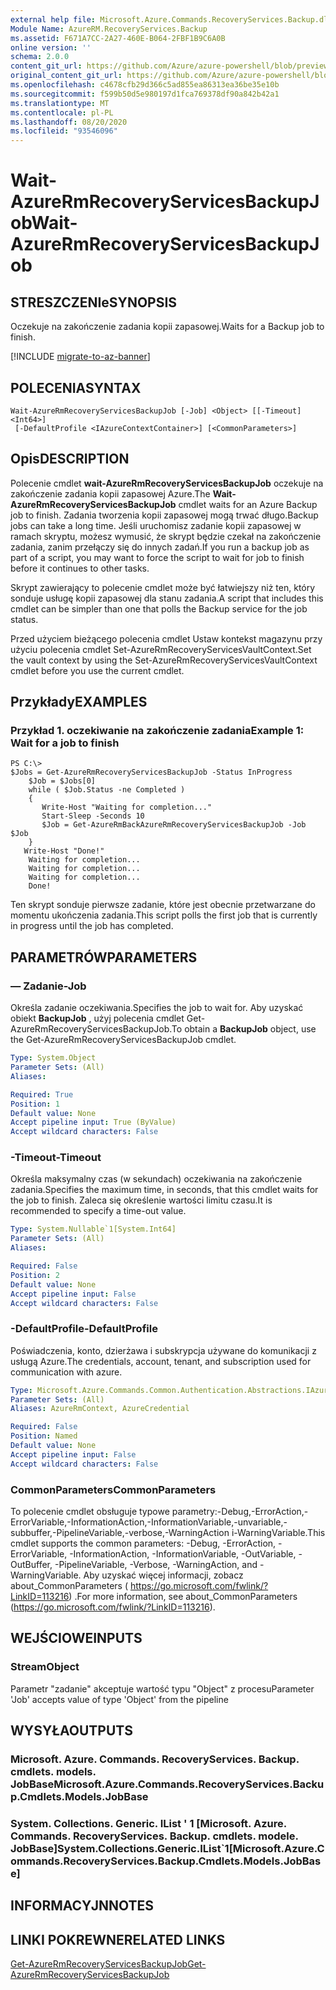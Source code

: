 ```yaml
---
external help file: Microsoft.Azure.Commands.RecoveryServices.Backup.dll-Help.xml
Module Name: AzureRM.RecoveryServices.Backup
ms.assetid: F671A7CC-2A27-460E-B064-2FBF1B9C6A0B
online version: ''
schema: 2.0.0
content_git_url: https://github.com/Azure/azure-powershell/blob/preview/src/ResourceManager/RecoveryServices.Backup/Commands.RecoveryServices.Backup/help/Wait-AzureRmRecoveryServicesBackupJob.md
original_content_git_url: https://github.com/Azure/azure-powershell/blob/preview/src/ResourceManager/RecoveryServices.Backup/Commands.RecoveryServices.Backup/help/Wait-AzureRmRecoveryServicesBackupJob.md
ms.openlocfilehash: c4678cfb29d366c5ad855ea86313ea36be35e10b
ms.sourcegitcommit: f599b50d5e980197d1fca769378df90a842b42a1
ms.translationtype: MT
ms.contentlocale: pl-PL
ms.lasthandoff: 08/20/2020
ms.locfileid: "93546096"
---
```

# <span data-ttu-id="54e97-101">Wait-AzureRmRecoveryServicesBackupJob</span><span class="sxs-lookup"><span data-stu-id="54e97-101">Wait-AzureRmRecoveryServicesBackupJob</span></span>

## <span data-ttu-id="54e97-102">STRESZCZENIe</span><span class="sxs-lookup"><span data-stu-id="54e97-102">SYNOPSIS</span></span>
<span data-ttu-id="54e97-103">Oczekuje na zakończenie zadania kopii zapasowej.</span><span class="sxs-lookup"><span data-stu-id="54e97-103">Waits for a Backup job to finish.</span></span>

[!INCLUDE [migrate-to-az-banner](../../includes/migrate-to-az-banner.md)]

## <span data-ttu-id="54e97-104">POLECENIA</span><span class="sxs-lookup"><span data-stu-id="54e97-104">SYNTAX</span></span>

```
Wait-AzureRmRecoveryServicesBackupJob [-Job] <Object> [[-Timeout] <Int64>]
 [-DefaultProfile <IAzureContextContainer>] [<CommonParameters>]
```

## <span data-ttu-id="54e97-105">Opis</span><span class="sxs-lookup"><span data-stu-id="54e97-105">DESCRIPTION</span></span>
<span data-ttu-id="54e97-106">Polecenie cmdlet **wait-AzureRmRecoveryServicesBackupJob** oczekuje na zakończenie zadania kopii zapasowej Azure.</span><span class="sxs-lookup"><span data-stu-id="54e97-106">The **Wait-AzureRmRecoveryServicesBackupJob** cmdlet waits for an Azure Backup job to finish.</span></span>
<span data-ttu-id="54e97-107">Zadania tworzenia kopii zapasowej mogą trwać długo.</span><span class="sxs-lookup"><span data-stu-id="54e97-107">Backup jobs can take a long time.</span></span>
<span data-ttu-id="54e97-108">Jeśli uruchomisz zadanie kopii zapasowej w ramach skryptu, możesz wymusić, że skrypt będzie czekał na zakończenie zadania, zanim przełączy się do innych zadań.</span><span class="sxs-lookup"><span data-stu-id="54e97-108">If you run a backup job as part of a script, you may want to force the script to wait for job to finish before it continues to other tasks.</span></span>

<span data-ttu-id="54e97-109">Skrypt zawierający to polecenie cmdlet może być łatwiejszy niż ten, który sonduje usługę kopii zapasowej dla stanu zadania.</span><span class="sxs-lookup"><span data-stu-id="54e97-109">A script that includes this cmdlet can be simpler than one that polls the Backup service for the job status.</span></span>

<span data-ttu-id="54e97-110">Przed użyciem bieżącego polecenia cmdlet Ustaw kontekst magazynu przy użyciu polecenia cmdlet Set-AzureRmRecoveryServicesVaultContext.</span><span class="sxs-lookup"><span data-stu-id="54e97-110">Set the vault context by using the Set-AzureRmRecoveryServicesVaultContext cmdlet before you use the current cmdlet.</span></span>

## <span data-ttu-id="54e97-111">Przykłady</span><span class="sxs-lookup"><span data-stu-id="54e97-111">EXAMPLES</span></span>

### <span data-ttu-id="54e97-112">Przykład 1. oczekiwanie na zakończenie zadania</span><span class="sxs-lookup"><span data-stu-id="54e97-112">Example 1: Wait for a job to finish</span></span>
```
PS C:\>
$Jobs = Get-AzureRmRecoveryServicesBackupJob -Status InProgress
    $Job = $Jobs[0]
    while ( $Job.Status -ne Completed )
    {
       Write-Host "Waiting for completion..."
       Start-Sleep -Seconds 10
       $Job = Get-AzureRmBackAzureRmRecoveryServicesBackupJob -Job $Job
    }
   Write-Host "Done!"
    Waiting for completion... 
    Waiting for completion... 
    Waiting for completion... 
    Done!
```

<span data-ttu-id="54e97-113">Ten skrypt sonduje pierwsze zadanie, które jest obecnie przetwarzane do momentu ukończenia zadania.</span><span class="sxs-lookup"><span data-stu-id="54e97-113">This script polls the first job that is currently in progress until the job has completed.</span></span>

## <span data-ttu-id="54e97-114">PARAMETRÓW</span><span class="sxs-lookup"><span data-stu-id="54e97-114">PARAMETERS</span></span>

### <span data-ttu-id="54e97-115">— Zadanie</span><span class="sxs-lookup"><span data-stu-id="54e97-115">-Job</span></span>
<span data-ttu-id="54e97-116">Określa zadanie oczekiwania.</span><span class="sxs-lookup"><span data-stu-id="54e97-116">Specifies the job to wait for.</span></span>
<span data-ttu-id="54e97-117">Aby uzyskać obiekt **BackupJob** , użyj polecenia cmdlet Get-AzureRmRecoveryServicesBackupJob.</span><span class="sxs-lookup"><span data-stu-id="54e97-117">To obtain a **BackupJob** object, use the Get-AzureRmRecoveryServicesBackupJob cmdlet.</span></span>

```yaml
Type: System.Object
Parameter Sets: (All)
Aliases: 

Required: True
Position: 1
Default value: None
Accept pipeline input: True (ByValue)
Accept wildcard characters: False
```

### <span data-ttu-id="54e97-118">-Timeout</span><span class="sxs-lookup"><span data-stu-id="54e97-118">-Timeout</span></span>
<span data-ttu-id="54e97-119">Określa maksymalny czas (w sekundach) oczekiwania na zakończenie zadania.</span><span class="sxs-lookup"><span data-stu-id="54e97-119">Specifies the maximum time, in seconds, that this cmdlet waits for the job to finish.</span></span>
<span data-ttu-id="54e97-120">Zaleca się określenie wartości limitu czasu.</span><span class="sxs-lookup"><span data-stu-id="54e97-120">It is recommended to specify a time-out value.</span></span>

```yaml
Type: System.Nullable`1[System.Int64]
Parameter Sets: (All)
Aliases: 

Required: False
Position: 2
Default value: None
Accept pipeline input: False
Accept wildcard characters: False
```

### <span data-ttu-id="54e97-121">-DefaultProfile</span><span class="sxs-lookup"><span data-stu-id="54e97-121">-DefaultProfile</span></span>
<span data-ttu-id="54e97-122">Poświadczenia, konto, dzierżawa i subskrypcja używane do komunikacji z usługą Azure.</span><span class="sxs-lookup"><span data-stu-id="54e97-122">The credentials, account, tenant, and subscription used for communication with azure.</span></span>

```yaml
Type: Microsoft.Azure.Commands.Common.Authentication.Abstractions.IAzureContextContainer
Parameter Sets: (All)
Aliases: AzureRmContext, AzureCredential

Required: False
Position: Named
Default value: None
Accept pipeline input: False
Accept wildcard characters: False
```

### <span data-ttu-id="54e97-123">CommonParameters</span><span class="sxs-lookup"><span data-stu-id="54e97-123">CommonParameters</span></span>
<span data-ttu-id="54e97-124">To polecenie cmdlet obsługuje typowe parametry:-Debug,-ErrorAction,-ErrorVariable,-InformationAction,-InformationVariable,-unvariable,-subbuffer,-PipelineVariable,-verbose,-WarningAction i-WarningVariable.</span><span class="sxs-lookup"><span data-stu-id="54e97-124">This cmdlet supports the common parameters: -Debug, -ErrorAction, -ErrorVariable, -InformationAction, -InformationVariable, -OutVariable, -OutBuffer, -PipelineVariable, -Verbose, -WarningAction, and -WarningVariable.</span></span> <span data-ttu-id="54e97-125">Aby uzyskać więcej informacji, zobacz about_CommonParameters ( https://go.microsoft.com/fwlink/?LinkID=113216) .</span><span class="sxs-lookup"><span data-stu-id="54e97-125">For more information, see about_CommonParameters (https://go.microsoft.com/fwlink/?LinkID=113216).</span></span>

## <span data-ttu-id="54e97-126">WEJŚCIOWE</span><span class="sxs-lookup"><span data-stu-id="54e97-126">INPUTS</span></span>

### <span data-ttu-id="54e97-127">Stream</span><span class="sxs-lookup"><span data-stu-id="54e97-127">Object</span></span>
<span data-ttu-id="54e97-128">Parametr "zadanie" akceptuje wartość typu "Object" z procesu</span><span class="sxs-lookup"><span data-stu-id="54e97-128">Parameter 'Job' accepts value of type 'Object' from the pipeline</span></span>

## <span data-ttu-id="54e97-129">WYSYŁA</span><span class="sxs-lookup"><span data-stu-id="54e97-129">OUTPUTS</span></span>

### <span data-ttu-id="54e97-130">Microsoft. Azure. Commands. RecoveryServices. Backup. cmdlets. models. JobBase</span><span class="sxs-lookup"><span data-stu-id="54e97-130">Microsoft.Azure.Commands.RecoveryServices.Backup.Cmdlets.Models.JobBase</span></span>

### <span data-ttu-id="54e97-131">System. Collections. Generic. IList ' 1 [Microsoft. Azure. Commands. RecoveryServices. Backup. cmdlets. modele. JobBase]</span><span class="sxs-lookup"><span data-stu-id="54e97-131">System.Collections.Generic.IList\`1[Microsoft.Azure.Commands.RecoveryServices.Backup.Cmdlets.Models.JobBase]</span></span>

## <span data-ttu-id="54e97-132">INFORMACYJN</span><span class="sxs-lookup"><span data-stu-id="54e97-132">NOTES</span></span>

## <span data-ttu-id="54e97-133">LINKI POKREWNE</span><span class="sxs-lookup"><span data-stu-id="54e97-133">RELATED LINKS</span></span>

[<span data-ttu-id="54e97-134">Get-AzureRmRecoveryServicesBackupJob</span><span class="sxs-lookup"><span data-stu-id="54e97-134">Get-AzureRmRecoveryServicesBackupJob</span></span>](./Get-AzureRmRecoveryServicesBackupJob.md)


